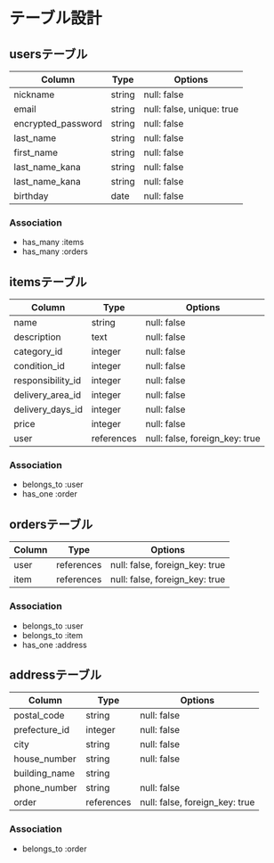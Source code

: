 # テーブル設計

## usersテーブル

| Column             | Type     | Options                   |
| ------------------ | -------- | ------------------------- |        
| nickname           | string   | null: false               |
| email              | string   | null: false, unique: true |
| encrypted_password | string   | null: false               |
| last_name          | string   | null: false               |
| first_name         | string   | null: false               |
| last_name_kana     | string   | null: false               |
| last_name_kana     | string   | null: false               |
| birthday           | date     | null: false               |


### Association
- has_many :items
- has_many :orders


## itemsテーブル

| Column             | Type        | Options                        |
| ------------------ | ----------- | -------------------------------|
| name               | string      | null: false                    |
| description        | text        | null: false                    |
| category_id        | integer     | null: false                    |
| condition_id       | integer     | null: false                    |
| responsibility_id  | integer     | null: false                    |
| delivery_area_id   | integer     | null: false                    |
| delivery_days_id   | integer     | null: false                    |
| price              | integer     | null: false                    |
| user               | references  | null: false, foreign_key: true |

### Association
- belongs_to :user
- has_one :order


## ordersテーブル

| Column | Type        | Options                         |
| ------ | ----------- | --------------------------------|
| user   | references  | null: false, foreign_key: true  |
| item   | references  | null: false, foreign_key: true  |

### Association
- belongs_to :user
- belongs_to :item
- has_one :address

## addressテーブル

| Column        | Type        | Options                         |
| ------------- | ----------- | --------------------------------|
| postal_code   | string      | null: false                     |
| prefecture_id | integer     | null: false                     |
| city          | string      | null: false                     |
| house_number  | string      | null: false                     |
| building_name | string      |                                 |
| phone_number  | string      | null: false                     |
| order         | references  | null: false, foreign_key: true  |

### Association
- belongs_to :order